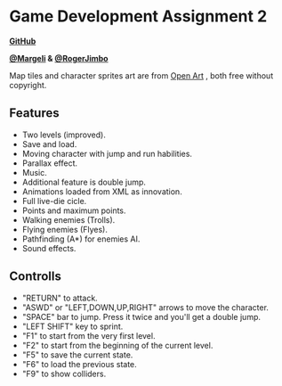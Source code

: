# Game Development Assignment 2

**[GitHub](https://github.com/Margeli/Assignment1)**

**[@Margeli](https://github.com/Margeli) & [@RogerJimbo](https://github.com/RogerJimbo)**

Map tiles and character sprites art are from  [Open Art](https://opengameart.org/)  , both free without copyright. 

## Features

- Two levels (improved).
- Save and load.
- Moving character with jump and run habilities.
- Parallax effect.
- Music.
- Additional feature is double jump.
- Animations loaded from XML as innovation.
- Full live-die cicle.
- Points and maximum points.
- Walking enemies (Trolls).
- Flying enemies (Flyes).
- Pathfinding (A*) for enemies AI.
- Sound effects.


## Controlls

- "RETURN" to attack.
- "ASWD" or "LEFT,DOWN,UP,RIGHT" arrows to move the character.
- "SPACE" bar to jump. Press it twice and you'll get a double jump.
- "LEFT SHIFT" key to sprint.
- "F1" to start from the very first level.
- "F2" to start from the beginning of the current level.
- "F5" to save the current state.
- "F6" to load the previous state.
- "F9" to show colliders.


